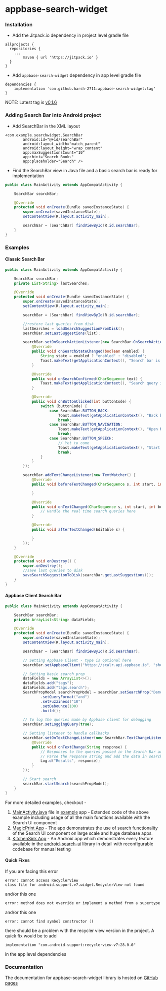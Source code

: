 # appbase-search-widget

### Installation

* Add the Jitpack.io dependency in project level gradle file

```
allprojects {
  repositories {
    ...
    	maven { url 'https://jitpack.io' }
  }
}
```

* Add `appbase-search-widget` dependency in app level gradle file

```
dependencies {
	implementation 'com.github.harsh-2711:appbase-search-widget:tag'
}
```

NOTE: Latest tag is [v0.1.6](https://github.com/harsh-2711/appbase-search-widget/releases/tag/v0.1.6)

### Adding Search Bar into Android project

* Add SearchBar in the XML layout

```
<com.example.searchwidget.SearchBar
        android:id="@+id/searchBar"
        android:layout_width="match_parent"
        android:layout_height="wrap_content"
        app:maxSuggestionsCount="10"
        app:hint="Search Books"
        app:placeholder="Search" />
```

* Find the SearchBar view in Java file and a basic search bar is ready for implementation

```java
public class MainActivity extends AppCompatActivity {

    SearchBar searchBar;

    @Override
    protected void onCreate(Bundle savedInstanceState) {
        super.onCreate(savedInstanceState);
        setContentView(R.layout.activity_main);

        searchBar = (SearchBar) findViewById(R.id.searchBar);
    }
}
```

### Examples

#### Classic Search Bar

```java
public class MainActivity extends AppCompatActivity {

    SearchBar searchBar;
    private List<String> lastSearches;

    @Override
    protected void onCreate(Bundle savedInstanceState) {
        super.onCreate(savedInstanceState);
        setContentView(R.layout.activity_main);

        searchBar = (SearchBar) findViewById(R.id.searchBar);

        //restore last queries from disk
        lastSearches = loadSearchSuggestionFromDisk();
        searchBar.setLastSuggestions(list);

        searchBar.setOnSearchActionListener(new SearchBar.OnSearchActionListener() {
            @Override
            public void onSearchStateChanged(boolean enabled) {
                String state = enabled ? "enabled" : "disabled";
                Toast.makeText(getApplicationContext(), "Search bar is " + state, Toast.LENGTH_SHORT).show();
            }

            @Override
            public void onSearchConfirmed(CharSequence text) {
                Toast.makeText(getApplicationContext(), "Search query is: " + text, Toast.LENGTH_SHORT).show();
            }

            @Override
            public void onButtonClicked(int buttonCode) {
                switch (buttonCode) {
                    case SearchBar.BUTTON_BACK:
                        Toast.makeText(getApplicationContext(), "Back button pressed", Toast.LENGTH_SHORT).show();
                        break;
                    case SearchBar.BUTTON_NAVIGATION:
                        Toast.makeText(getApplicationContext(), "Open Navigation Drawer", Toast.LENGTH_SHORT).show();
                        break;
                    case SearchBar.BUTTON_SPEECH:
                        // Yet to come
                        Toast.makeText(getApplicationContext(), "Start voice recognition module", Toast.LENGTH_SHORT).show();
                        break;
                }
            }
        });

        searchBar.addTextChangeListener(new TextWatcher() {
            @Override
            public void beforeTextChanged(CharSequence s, int start, int count, int after) {

            }

            @Override
            public void onTextChanged(CharSequence s, int start, int before, int count) {
                // Handle the real time search queries here
            }

            @Override
            public void afterTextChanged(Editable s) {

            }
        });
    }

    @Override
    protected void onDestroy() {
        super.onDestroy();
        //save last queries to disk
        saveSearchSuggestionToDisk(searchBar.getLastSuggestions());
    }
}

```

#### Appbase Client Search Bar

```java
public class MainActivity extends AppCompatActivity {

    SearchBar searchBar;
    private ArrayList<String> dataFields;

    @Override
    protected void onCreate(Bundle savedInstanceState) {
        super.onCreate(savedInstanceState);
        setContentView(R.layout.activity_main);

        searchBar = (SearchBar) findViewById(R.id.searchBar);

        // Setting Appbase Client - type is optional here
        searchBar.setAppbaseClient("https://scalr.api.appbase.io", "shopify-flipkart-test", "xJC6pHyMz", "54fabdda-4f7d-43c9-9960-66ff45d8d4cf", "products");

        // Setting basic search prop
        dataFields = new ArrayList<>();
        dataFields.add("tags");
        dataFields.add("tags.search");
        SearchPropModel searchPropModel = searchBar.setSearchProp("Demo Widget", dataFields)
                .setQueryFormat("and")
                .setFuzziness("10")
                .setDebounce(100)
                .build();

        // To log the queries made by Appbase client for debugging
        searchBar.setLoggingQuery(true);

        // Setting listener to handle callbacks
        searchBar.setOnTextChangeListner(new SearchBar.TextChangeListener() {
            @Override
            public void onTextChange(String response) {
                // Responses to the queries passed in the Search Bar are available here
                // Parse the response string and add the data in search list respectively
                Log.d("Results", response);
            }
        });

        // Start search
        searchBar.startSearch(searchPropModel);
    }
}
```

For more detailed examples, checkout -

1. [MainActivity.java](https://github.com/harsh-2711/appbase-search-widget/blob/master/example/src/main/java/com/example/searchwidgetdemo/MainActivity.java) file in [example](https://github.com/harsh-2711/appbase-search-widget/tree/master/example) app - Extended code of the above example including usage of all the main functions available with the Search UI component
2. [MagicPrint App](https://github.com/harsh-2711/Appbase_ECommerce_Sample) - The app demonstrates the use of search functionality of the Search UI component on large scale and huge database apps.
3. [KitchenSink App](https://github.com/harsh-2711/KitchenSinkApp) - An Android app which demonstrates every feature available in the [android-search-ui](https://github.com/harsh-2711/android-search-ui) library in detail with reconfigurable codebase for manual testing

#### Quick Fixes

If you are facing this error

```
error: cannot access RecyclerView
class file for android.support.v7.widget.RecyclerView not found
```

and/or this one

```
error: method does not override or implement a method from a supertype
```

and/or this one
```
error: cannot find symbol constructor ()
```

there should be a problem with the recycler view version in the project. A quick fix would be to add 

```
implementation "com.android.support:recyclerview-v7:28.0.0"
```

in the app level dependencies

### Documentation

The documentation for appbase-search-widget library is hosted on [GitHub pages](https://harsh-2711.github.io/appbase-search-widget/)
